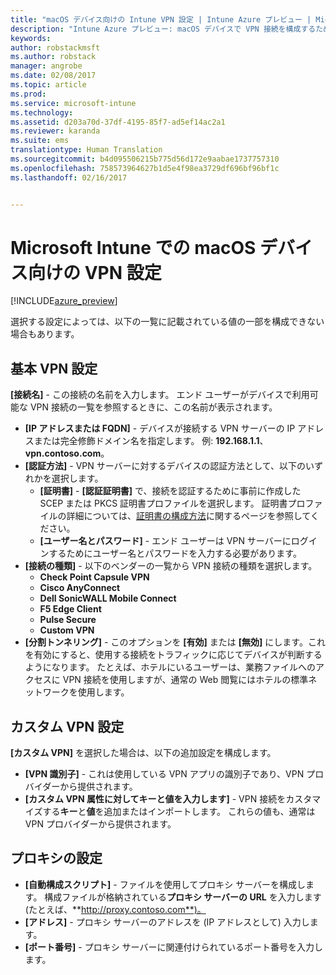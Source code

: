 ```yaml
---
title: "macOS デバイス向けの Intune VPN 設定 | Intune Azure プレビュー | Microsoft Docs"
description: "Intune Azure プレビュー: macOS デバイスで VPN 接続を構成するために使用できる Intune 設定について説明します。"
keywords: 
author: robstackmsft
ms.author: robstack
manager: angrobe
ms.date: 02/08/2017
ms.topic: article
ms.prod: 
ms.service: microsoft-intune
ms.technology: 
ms.assetid: d203a70d-37df-4195-85f7-ad5ef14ac2a1
ms.reviewer: karanda
ms.suite: ems
translationtype: Human Translation
ms.sourcegitcommit: b4d095506215b775d56d172e9aabae1737757310
ms.openlocfilehash: 758573964627b1d5e4f98ea3729df696bf96bf1c
ms.lasthandoff: 02/16/2017


---
```


# <a name="vpn-settings-for-macos-devices-in-microsoft-intune"></a>Microsoft Intune での macOS デバイス向けの VPN 設定

[!INCLUDE[azure_preview](../includes/azure_preview.md)]

選択する設定によっては、以下の一覧に記載されている値の一部を構成できない場合もあります。

## <a name="base-vpn-settings"></a>**基本 VPN 設定**

**[接続名]** - この接続の名前を入力します。 エンド ユーザーがデバイスで利用可能な VPN 接続の一覧を参照するときに、この名前が表示されます。
- **[IP アドレスまたは FQDN]** - デバイスが接続する VPN サーバーの IP アドレスまたは完全修飾ドメイン名を指定します。 例: **192.168.1.1**、**vpn.contoso.com**。
- **[認証方法]** - VPN サーバーに対するデバイスの認証方法として、以下のいずれかを選択します。
    - **[証明書]** - **[認証証明書]** で、接続を認証するために事前に作成した SCEP または PKCS 証明書プロファイルを選択します。 証明書プロファイルの詳細については、[証明書の構成方法](how-to-configure-certificates.md)に関するページを参照してください。
    - **[ユーザー名とパスワード]** - エンド ユーザーは VPN サーバーにログインするためにユーザー名とパスワードを入力する必要があります。
- **[接続の種類]** - 以下のベンダーの一覧から VPN 接続の種類を選択します。
    - **Check Point Capsule VPN**
    - **Cisco AnyConnect**
    - **Dell SonicWALL Mobile Connect**
    - **F5 Edge Client**
    - **Pulse Secure**
    - **Custom VPN**
- **[分割トンネリング]** - このオプションを **[有効]** または **[無効]** にします。これを有効にすると、使用する接続をトラフィックに応じてデバイスが判断するようになります。 たとえば、ホテルにいるユーザーは、業務ファイルへのアクセスに VPN 接続を使用しますが、通常の Web 閲覧にはホテルの標準ネットワークを使用します。

<!--- **Per-app VPN** - Select this option if you want to associate this VPN connection with an iOS or Mac OS X app so that the connection will be opened when the app is run. You can associate the VPN profile with an app when you deploy the software. For more information, see [How to deploy and monitor apps](/intune-azure/manage-apps/deploy-apps). --->

## <a name="custom-vpn-settings"></a>カスタム VPN 設定

**[カスタム VPN]** を選択した場合は、以下の追加設定を構成します。

- **[VPN 識別子]** - これは使用している VPN アプリの識別子であり、VPN プロバイダーから提供されます。
- **[カスタム VPN 属性に対してキーと値を入力します]** - VPN 接続をカスタマイズする**キー**と**値**を追加またはインポートします。 これらの値も、通常は VPN プロバイダーから提供されます。


## <a name="proxy-settings"></a>プロキシの設定

- **[自動構成スクリプト]** - ファイルを使用してプロキシ サーバーを構成します。 構成ファイルが格納されている**プロキシ サーバーの URL** を入力します (たとえば、**http://proxy.contoso.com**)。
- **[アドレス]** - プロキシ サーバーのアドレスを (IP アドレスとして) 入力します。
- **[ポート番号]** - プロキシ サーバーに関連付けられているポート番号を入力します。

